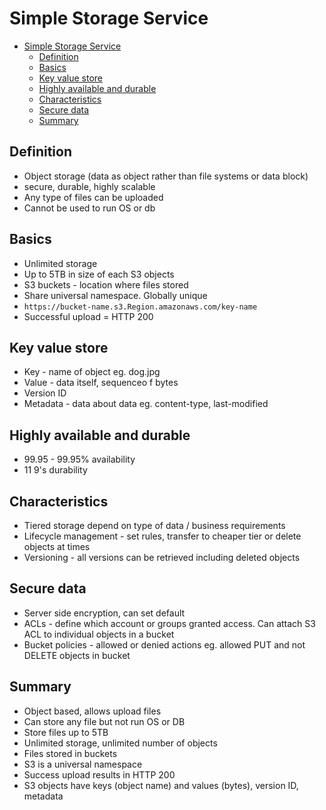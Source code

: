 # Simple Storage Service

- [Simple Storage Service](#simple-storage-service)
  - [Definition](#definition)
  - [Basics](#basics)
  - [Key value store](#key-value-store)
  - [Highly available and durable](#highly-available-and-durable)
  - [Characteristics](#characteristics)
  - [Secure data](#secure-data)
  - [Summary](#summary)

## Definition
- Object storage (data as object rather than file systems or data block)
- secure, durable, highly scalable
- Any type of files can be uploaded 
- Cannot be used to run OS or db

## Basics
- Unlimited storage
- Up to 5TB in size of each S3 objects
- S3 buckets - location where files stored
- Share universal namespace. Globally unique
- `https://bucket-name.s3.Region.amazonaws.com/key-name`
- Successful upload = HTTP 200

## Key value store
- Key - name of object eg. dog.jpg
- Value - data itself, sequenceo f bytes
- Version ID 
- Metadata - data about data eg. content-type, last-modified

## Highly available and durable
- 99.95 - 99.95% availability
- 11 9's durability

## Characteristics
- Tiered storage depend on type of data / business requirements
- Lifecycle management - set rules, transfer to cheaper tier or delete objects at times
- Versioning - all versions can be retrieved including deleted objects

## Secure data
- Server side encryption, can set default
- ACLs - define which account or groups granted access. Can attach S3 ACL to individual objects in a bucket
- Bucket policies - allowed or denied actions eg. allowed PUT and not DELETE objects in bucket

## Summary
- Object based, allows upload files
- Can store any file but not run OS or DB
- Store files up to 5TB
- Unlimited storage, unlimited number of objects
- Files stored in buckets
- S3 is a universal namespace
- Success upload results in HTTP 200
- S3 objects have keys (object name) and values (bytes), version ID, metadata
